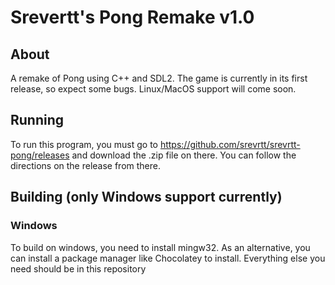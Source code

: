 # Srevertt's Pong Remake v1.0
## About
 A remake of Pong using C++ and SDL2. The game is currently in its first
 release, so expect some bugs. Linux/MacOS support will come soon.

 ## Running
 To run this program, you must go to https://github.com/srevrtt/srevrtt-pong/releases and download the .zip file on there. You can follow the directions on the release from there.

 ## Building (only Windows support currently)
 ### Windows
To build on windows, you need to install mingw32. As an alternative, you can install a package manager like Chocolatey to install. Everything else you need should be in this repository
